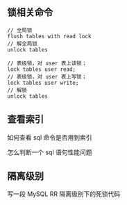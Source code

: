 ## 锁相关命令

```mysql
// 全局锁
flush tables with read lock 
// 解全局锁
unlock tables

// 表级锁，对 user 表上读锁；
lock tables user read;
// 表级锁，对 user 表上写锁；
lock tables user write;
// 解锁
unlock tables
```

## 查看索引

如何查看 sql 命令是否用到索引

怎么判断一个 sql 语句性能问题


## 隔离级别

写一段 MySQL RR 隔离级别下的死锁代码